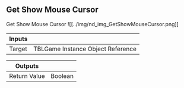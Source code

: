 ## Get Show Mouse Cursor
Get Show Mouse Cursor
![[../img/nd_img_GetShowMouseCursor.png]]

|Inputs||
|--|--|
| Target | TBLGame Instance Object Reference |

|Outputs||
|--|--|
| Return Value | Boolean |
